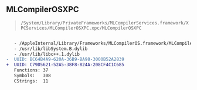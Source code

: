 ## MLCompilerOSXPC

> `/System/Library/PrivateFrameworks/MLCompilerServices.framework/XPCServices/MLCompilerOSXPC.xpc/MLCompilerOSXPC`

```diff

   - /AppleInternal/Library/Frameworks/MLCompilerOS.framework/MLCompilerOS
   - /usr/lib/libSystem.B.dylib
   - /usr/lib/libc++.1.dylib
-  UUID: BC64B4A9-620A-36B9-BA98-3000B52A2839
+  UUID: C79D5621-52A5-38F8-824A-208CF4C1C685
   Functions: 37
   Symbols:   308
   CStrings:  11

```
